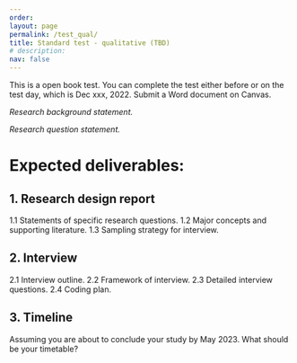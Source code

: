 ```yaml
---
order: 
layout: page
permalink: /test_qual/
title: Standard test - qualitative (TBD)
# description:
nav: false
---
```


This is a open book test. You can complete the test either before or on the test day, which is Dec xxx, 2022. Submit a Word document on Canvas.

_Research background statement._

_Research question statement._

# Expected deliverables:

## 1. Research design report

1.1 Statements of specific research questions.
1.2 Major concepts and supporting literature.
1.3 Sampling strategy for interview.

## 2. Interview

2.1 Interview outline.
2.2 Framework of interview.
2.3 Detailed interview questions.
2.4 Coding plan.

## 3. Timeline

Assuming you are about to conclude your study by May 2023. What should be your timetable?

